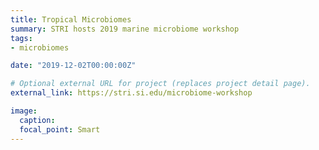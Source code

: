 ```yaml
---
title: Tropical Microbiomes
summary: STRI hosts 2019 marine microbiome workshop
tags:
- microbiomes

date: "2019-12-02T00:00:00Z"

# Optional external URL for project (replaces project detail page).
external_link: https://stri.si.edu/microbiome-workshop

image:
  caption: 
  focal_point: Smart
---
```

